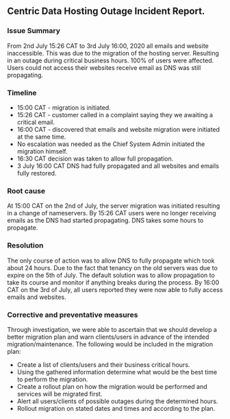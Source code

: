 ## Centric Data Hosting Outage Incident Report.

### Issue Summary 
From 2nd July 15:26 CAT to 3rd July 16:00, 2020 all emails and website inaccessible. This was due to the migration of the hosting server. Resulting in an outage during critical business hours. 100% of users were affected. Users could not access their websites receive email as DNS was still propagating.

### Timeline
- 15:00 CAT - migration is initiated.
- 15:26 CAT - customer called in a complaint saying they we awaiting a critical email.
- 16:00 CAT - discovered that emails and website migration were initiated at the same time.
- No escalation was needed as the Chief System Admin initiated the migration himself.
- 16:30 CAT decision was taken to allow full propagation.
- 3 July 16:00 CAT DNS had fully propagated and all websites and emails fully restored.

### Root cause 
At 15:00 CAT on the 2nd of July, the server migration was initiated resulting in a change of nameservers. By 15:26 CAT users were no longer receiving emails as the DNS had started propagating. DNS takes some hours to propagate.

### Resolution
The only course of action was to allow DNS to fully propagate which took about 24 hours. Due to the fact that tenancy on the old servers was due to expire on the 5th of July. The default solution was to allow propagation to take its course and monitor if anything breaks during the process. By 16:00 CAT on the 3rd of July, all users reported they were now able to fully access emails and websites.

### Corrective and preventative measures
Through investigation, we were able to ascertain that we should develop a better migration plan and warn clients/users in advance of the intended migration/maintenance. The following would be included in the migration plan:
- Create a list of clients/users and their business critical hours.
- Using the gathered information determine what would be the best time to perform the migration.
- Create a rollout plan on how the migration would be performed and services will be migrated first.
- Alert all users/clients of possible outages during the determined hours. 
- Rollout migration on stated dates and times and according to the plan.

